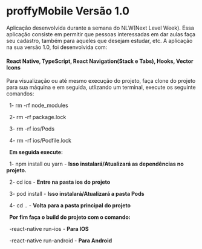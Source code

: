 # **proffyMobile Versão 1.0**

Aplicação desenvolvida durante a semana do NLW(Next Level Week). Essa aplicação consiste em permitir que pessoas interessadas
em dar aulas faça seu cadastro, também para aqueles que desejam estudar, etc. A aplicação na sua versão 1.0, foi desenvolvida com:

#### **React Native, TypeScript, React Navigation(Stack e Tabs), Hooks, Vector Icons**

Para visualização ou até mesmo execução do projeto, faça clone do projeto para sua máquina e em seguida, utlizando um terminal, execute os seguinte comandos:

&nbsp;
1- rm -rf node_modules

&nbsp;
2- rm -rf package.lock

&nbsp;
3- rm -rf ios/Pods

&nbsp;
4- rm -rf ios/Podfile.lock

&nbsp;
**Em seguida execute:**

&nbsp;
1- npm install ou yarn - **Isso instalará/Atualizará as dependências no projeto.**

&nbsp;
2- cd ios - **Entre na pasta ios do projeto**

&nbsp;
3- pod install - **Isso instalará/Atualizará a pasta Pods**

&nbsp;
4- cd .. - **Volta para a pasta principal do projeto**

&nbsp;
**Por fim faça o build do projeto com o comando:**

&nbsp;
-react-native run-ios - **Para IOS**

&nbsp;
-react-native run-android - **Para Android**
